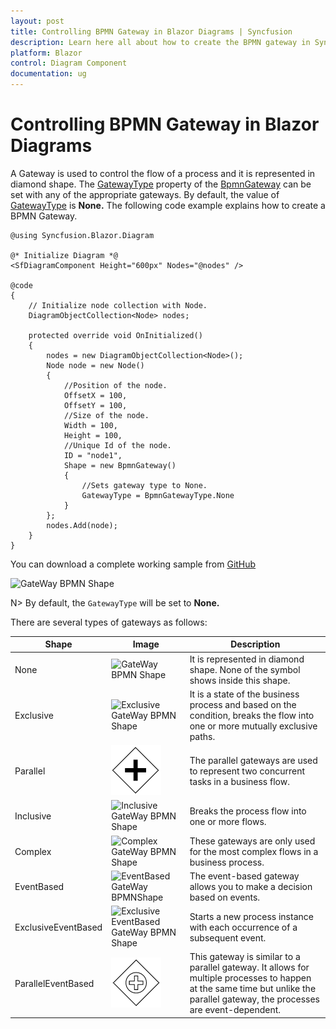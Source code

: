 ```yaml
---
layout: post
title: Controlling BPMN Gateway in Blazor Diagrams | Syncfusion
description: Learn here all about how to create the BPMN gateway in Syncfusion Blazor Diagram component and more.
platform: Blazor
control: Diagram Component
documentation: ug
---
```


# Controlling BPMN Gateway in Blazor Diagrams

A Gateway is used to control the flow of a process and it is represented in diamond shape. The [GatewayType](https://help.syncfusion.com/cr/blazor/Syncfusion.Blazor.Diagram.BpmnGateway.html#Syncfusion_Blazor_Diagram_BpmnGateway_GatewayType) property of the [BpmnGateway](https://help.syncfusion.com/cr/blazor/Syncfusion.Blazor.Diagram.BpmnGateway.html) can be set with any of the appropriate gateways. By default, the value of [GatewayType](https://help.syncfusion.com/cr/blazor/Syncfusion.Blazor.Diagram.BpmnGateway.html#Syncfusion_Blazor_Diagram_BpmnGateway_GatewayType) is **None.** The following code example explains how to create a BPMN Gateway.

```cshtml
@using Syncfusion.Blazor.Diagram

@* Initialize Diagram *@
<SfDiagramComponent Height="600px" Nodes="@nodes" />

@code
{
    // Initialize node collection with Node.
    DiagramObjectCollection<Node> nodes;

    protected override void OnInitialized()
    {
        nodes = new DiagramObjectCollection<Node>();
        Node node = new Node()
        {
            //Position of the node.
            OffsetX = 100,
            OffsetY = 100,
            //Size of the node.
            Width = 100,
            Height = 100,
            //Unique Id of the node.
            ID = "node1",
            Shape = new BpmnGateway()
            {
                //Sets gateway type to None.
                GatewayType = BpmnGatewayType.None 
            }
        };
        nodes.Add(node);
    }
}
```
You can download a complete working sample from [GitHub](https://github.com/SyncfusionExamples/Blazor-Diagram-Examples/tree/master/UG-Samples/BpmnEditor/BpmnGateway/BpmnGateway)


![GateWay BPMN Shape](../images/bpmn-gataway-none.png)

N> By default, the `GatewayType` will be set to **None.**

There are several types of gateways as follows:

| Shape | Image | Description|
| -------- | -------- | -------- |
| None | ![GateWay BPMN Shape](../images/bpmn-gataway-none.png) |It is represented in diamond shape. None of the symbol shows inside this shape.|
| Exclusive | ![Exclusive GateWay BPMN Shape](../images/Exclusive.png) |It is a state of the business process and based on the condition, breaks the flow into one or more mutually exclusive paths.|
| Parallel | ![Parallel GateWay BPMN Shape](../images/Bpmn-Gateway-Parallel.png) |The parallel gateways are used to represent two concurrent tasks in a business flow.|
| Inclusive | ![Inclusive GateWay BPMN Shape](../images/Inclusive.png) |Breaks the process flow into one or more flows.|
| Complex | ![Complex GateWay BPMN Shape](../images/Complex.png) |These gateways are only used for the most complex flows in a business process.|
| EventBased | ![EventBased GateWay BPMNShape](../images/EventBased.png) |The event-based gateway allows you to make a decision based on events.|
| ExclusiveEventBased | ![Exclusive EventBased GateWay BPMN Shape](../images/EEBased.png) |Starts a new process instance with each occurrence of a subsequent event.|
| ParallelEventBased | ![Parallel EventBased GateWay BPMN Shape](../images/Bpmn-Gateway-ParallelEventBased.png) |This gateway is similar to a parallel gateway. It allows for multiple processes to happen at the same time but unlike the parallel gateway, the processes are event-dependent.|
